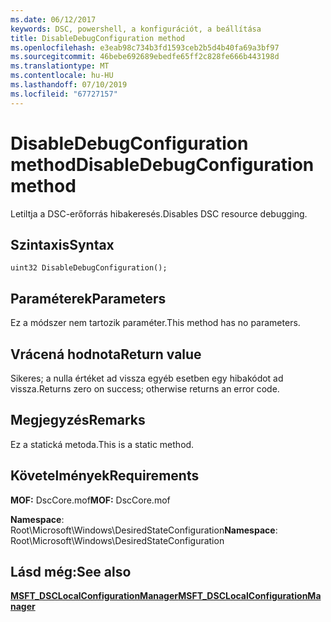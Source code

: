 ```yaml
---
ms.date: 06/12/2017
keywords: DSC, powershell, a konfigurációt, a beállítása
title: DisableDebugConfiguration method
ms.openlocfilehash: e3eab98c734b3fd1593ceb2b5d4b40fa69a3bf97
ms.sourcegitcommit: 46bebe692689ebedfe65ff2c828fe666b443198d
ms.translationtype: MT
ms.contentlocale: hu-HU
ms.lasthandoff: 07/10/2019
ms.locfileid: "67727157"
---
```

# <a name="disabledebugconfiguration-method"></a><span data-ttu-id="eab39-103">DisableDebugConfiguration method</span><span class="sxs-lookup"><span data-stu-id="eab39-103">DisableDebugConfiguration method</span></span>

<span data-ttu-id="eab39-104">Letiltja a DSC-erőforrás hibakeresés.</span><span class="sxs-lookup"><span data-stu-id="eab39-104">Disables DSC resource debugging.</span></span>

## <a name="syntax"></a><span data-ttu-id="eab39-105">Szintaxis</span><span class="sxs-lookup"><span data-stu-id="eab39-105">Syntax</span></span>

```mof
uint32 DisableDebugConfiguration();
```

## <a name="parameters"></a><span data-ttu-id="eab39-106">Paraméterek</span><span class="sxs-lookup"><span data-stu-id="eab39-106">Parameters</span></span>

<span data-ttu-id="eab39-107">Ez a módszer nem tartozik paraméter.</span><span class="sxs-lookup"><span data-stu-id="eab39-107">This method has no parameters.</span></span>

## <a name="return-value"></a><span data-ttu-id="eab39-108">Vrácená hodnota</span><span class="sxs-lookup"><span data-stu-id="eab39-108">Return value</span></span>

<span data-ttu-id="eab39-109">Sikeres; a nulla értéket ad vissza egyéb esetben egy hibakódot ad vissza.</span><span class="sxs-lookup"><span data-stu-id="eab39-109">Returns zero on success; otherwise returns an error code.</span></span>

## <a name="remarks"></a><span data-ttu-id="eab39-110">Megjegyzés</span><span class="sxs-lookup"><span data-stu-id="eab39-110">Remarks</span></span>

<span data-ttu-id="eab39-111">Ez a statická metoda.</span><span class="sxs-lookup"><span data-stu-id="eab39-111">This is a static method.</span></span>

## <a name="requirements"></a><span data-ttu-id="eab39-112">Követelmények</span><span class="sxs-lookup"><span data-stu-id="eab39-112">Requirements</span></span>

<span data-ttu-id="eab39-113">**MOF:** DscCore.mof</span><span class="sxs-lookup"><span data-stu-id="eab39-113">**MOF:** DscCore.mof</span></span>

<span data-ttu-id="eab39-114">**Namespace**: Root\Microsoft\Windows\DesiredStateConfiguration</span><span class="sxs-lookup"><span data-stu-id="eab39-114">**Namespace**: Root\Microsoft\Windows\DesiredStateConfiguration</span></span>

## <a name="see-also"></a><span data-ttu-id="eab39-115">Lásd még:</span><span class="sxs-lookup"><span data-stu-id="eab39-115">See also</span></span>

[<span data-ttu-id="eab39-116">**MSFT_DSCLocalConfigurationManager**</span><span class="sxs-lookup"><span data-stu-id="eab39-116">**MSFT_DSCLocalConfigurationManager**</span></span>](msft-dsclocalconfigurationmanager.md)
